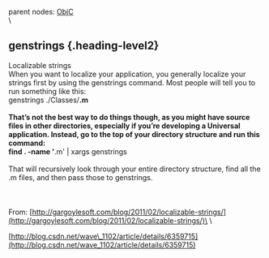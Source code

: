 parent nodes: [ObjC](ObjC.html)\
\

genstrings {.heading-level2}
----------

Localizable strings\
 When you want to localize your application, you generally localize your
strings first by using the genstrings command. Most people will tell you
to run something like this:\
 genstrings ./Classes/**.m\
 \
 That’s not the best way to do things though, as you might have source
files in other directories, especially if you’re developing a Universal
application. Instead, go to the top of your directory structure and run
this command:\
 find . -name '**.m' | xargs genstrings\
 \
 That will recursively look through your entire directory structure,
find all the .m files, and then pass those to genstrings.\
 \
 \
 \
 From:
[http://gargoylesoft.com/blog/2011/02/localizable-strings/](http://gargoylesoft.com/blog/2011/02/localizable-strings/)\
 \

[http://blog.csdn.net/wave\_1102/article/details/6359715](http://blog.csdn.net/wave_1102/article/details/6359715)
